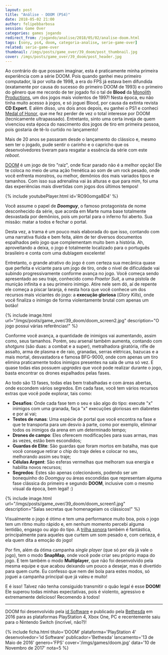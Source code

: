 ```yaml
---
layout: post
title: "Análise - DOOM (PS4)"
date: 2018-05-02 21:00
author: felipebbarbosa
session: Game Over
categories: games jogando
redirect_from: /jogando/analise/2018/05/02/analise-doom.html
tags: [sony, ps4, doom, categoria-analise, serie-game-over]
related: serie-game-over
thumbnail: /imgs/posts/game_over/39_doom/post_thumbnail.jpg
cover: /imgs/posts/game_over/39_doom/post_header.jpg
---
```


Ao contrário do que possam imaginar, esta é praticamente minha primeira experiência com a série
DOOM. Pois quando ganhei meu primeiro computador, lá por volta de 1998, a era do FPS já estava
bem difundida (exatamente por causa do sucesso do primeiro DOOM de 1993) e o primeiro do gênero que
me recordo de ter jogado foi o tal de **Blood** da [Monolith Productions](https://www.lith.com/),
um dos jogos mais violentos de 1997! Nesta época, eu não tinha muito acesso à jogos, e só joguei
Blood, por causa da extinta revista **CD Expert**. E além disso, uns dois anos depois, eu ganhei
o PS1 e conheci [Medal of Honor](/jogando/analise/2014/09/11/analise-medal-of-honor-ps1.html),
que me fez perder de vez o total interesse por DOOM (tecnicamente ultrapassado). Entretanto, sinto uma certa inveja de quem
vivenciou esta época do nascimento dos jogos de tiro em primeira pessoa, pois gostaria de tê-lo curtido no lançamento!

Mais de 20 anos se passaram desde o lançamento do clássico e, mesmo sem ter o jogado,
pude sentir o carinho e o capricho que os desenvolvedores tiveram para resgatar a essência da
série com este _reboot_.

<!--more-->

[DOOM](https://doom.com/en-us/) é um jogo de tiro "raíz", onde ficar parado não é a melhor opção!
Ele te coloca no meio de uma ação frenética ao som de um rock pesado, onde você enfrenta monstros,
ou melhor, demônios dos mais variados tipos e tamanhos.
Com isso sua adrenalina vai às alturas e que para mim, foi uma das experiências mais divertidas com
jogos dos últimos tempos!

{% include youtubePlayer.html id='RO90omga8D4' %}

Você assume o papel de **_Doomguy_**, o famoso protagonista de nome desconhecido da série, que acorda
em Marte numa base totalmente desvastada por demônios, pois um portal para o inferno foi aberto.
Sua missão: matar a todos e fechar o portal.

Desta vez, a trama é um pouco mais elaborada do que isso,
contando com uma narrativa fluida e bem feita, além de ter diversos documentos espalhados pelo jogo
que complementam muito bem a história. Ah, aproveitando a deixa, o jogo é totalmente localizado para o
português brasileiro e conta com uma dublagem excelente!

Entretanto, o grande atrativo do jogo é com certeza sua mecânica quase que perfeita e viciante
para um jogo de tiro, onde o nível de dificuldade vai subindo progressivamente conforme avança no
jogo. Você começa sendo apresentado ao seu traje, conhecido como _Praetor Suit_, a uma pistola de
munição infinita e a seu primeiro inimigo. Atire nele sem dó, aí de repente ele começa a piscar
laranja, é nesta hora que você conhece um dos recursos mais viciantes do jogo: a **execução gloriosa** (_Glory Kills_),
onde você finaliza o inimigo de forma violentamente brutal com apenas um botão!

{% include image.html
  url="/imgs/posts/game_over/39_doom/doom_screen2.jpg"
  description="O jogo possui várias referências!" %}

Conforme você avança, a quantidade de inimigos vai aumentando, assim como, seus tamanhos. Porém,
seu arsenal também aumenta, contando com _shotguns_ (são duas: a combat e a super), metralhadora
giratória, rifle de assalto, arma de plasma e de raio, granadas, serras elétricas, bazucas e
a mais mortal, desvastadora e famosa BFG-9000, onde com apenas um tiro elimina praticamente todos
inimigos presentes na sala de uma só vez. E quase todas elas possuem _upgrades_ que você pode realizar durante o jogo,
basta encontrar os drones espalhados pelas fases.

Ao todo são 13 fases, todas elas bem trabalhadas e com áreas abertas, onde escondem vários segredos.
Em cada fase, você tem vários recursos extras que você pode explorar, tais como:

- **Desafios**: Onde cada fase tem o seu e são algo do tipo: execute "x" inimigos com uma granada,
  faça "x" execuções gloriosas em diabretes e por aí vai;
- **Testes de runas**: Uma espécie de portal que você encontra na fase e que te transporta para um
  desvio à parte, como por exemplo, eliminar todos os inimigos da arena em um determinado tempo;
- **Drones de campo**: Eles oferecem modificações para suas armas, mas às vezes, estão bem escondidos;
- **Guardas de Elite**: São guardas que foram mortos em batalha, mas que você consegue retirar o chip
  do traje deles e colocar no seu, melhorando assim seu traje;
- **Células Argent**: São esferas vermelhas que melhoram sua energia e habilita novos recursos;
- **Segredos**: Estes são apenas colecionáveis, podendo ser um bonequinho do _Doomguy_ ou áreas escondidas
  que representam alguma fase clássica do primeiro e segundo **DOOM**, inclusive com o mesmo visual da
  época, bem legal! :)

{% include image.html
  url="/imgs/posts/game_over/39_doom/doom_screen1.jpg"
  description="Salas secretas que homenageiam os clássicos!" %}

Visualmente o jogo é ótimo e tem uma performance muito boa, pois o jogo tem um ritmo muito rápido e,
em nenhum momento percebi alguma lentidão, engasgo ou algo do tipo.
A [trilha sonora](https://open.spotify.com/album/0KQyC28P9808r0oKKNgHvp) também é fantástica, principalmente
para aqueles que curtem um som pesado e, com certeza, é ela quem dita a emoção do jogo!

Por fim, além da ótima campanha _single player_ (que só por ela já vale o jogo), tem o modo **SnapMap**,
onde você pode criar seu próprio mapa do jogo. E tem também o modo **Multiplayer**, que não foi
desenvolvido pela mesma equipe e que acabou deixando um pouco a desejar, mas é divertido para quem
curte. Eu confesso que nem dei bola para estes modos, só joguei a campanha principal que já valeu e muito!

E é isso! Talvez não tenha consiguido transmitir o quão legal é esse **DOOM**! Ele superou todas minhas expectativas, pois é violento, agressivo e extremamente delicioso! Recomendo à todos!

---

DOOM foi desenvolvido pela [id Software](https://www.idsoftware.com/en-us) e publicado pela
[Bethesda](https://bethesda.net/pt/dashboard) em 2016 para as plataformas PlayStation 4, Xbox One,
PC e recentemente saiu para o Nintendo Switch (incrível, não?)!

{% include ficha.html
  titulo='DOOM'
  plataforma='PlayStation 4'
  desenvolvedor='id Software'
  publicador='Bethesda'
  lancamento='13 de Maio de 2016'
  genero='FPS'
  cover='/imgs/games/doom.jpg'
  data='10 de Novembro de 2017'
  nota=5 %}
